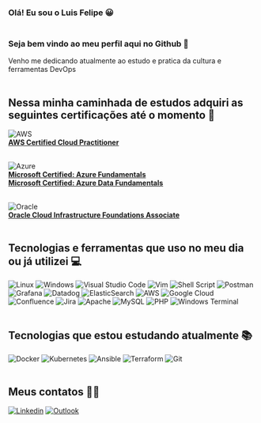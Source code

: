 ### Olá! Eu sou o Luis Felipe 😀<br /><br />

### Seja bem vindo ao meu perfil aqui no Github 👋<br />

Venho me dedicando atualmente ao estudo e pratica da cultura e ferramentas DevOps<br /><br />

## Nessa minha caminhada de estudos adquiri as seguintes certificações até o momento 📜<br />
![AWS](https://img.shields.io/badge/AWS-%23FF9900.svg?style=for-the-badge&logo=amazon-aws&logoColor=white)<br />
[**AWS Certified Cloud Practitioner**](https://www.credly.com/badges/ab0578b3-8dd9-4937-ad80-79539e4b84d9)
<br /><br />

![Azure](https://img.shields.io/badge/azure-%230072C6.svg?style=for-the-badge&logo=microsoftazure&logoColor=white)<br />
[**Microsoft Certified: Azure Fundamentals**](https://www.credly.com/badges/c5db133b-e6d4-44b6-aa4e-0cf1179edc3f)<br />
[**Microsoft Certified: Azure Data Fundamentals**](https://www.credly.com/badges/d4acdcf5-b1a2-43b3-a2c1-aa0ce234a45d)
<br /><br />

![Oracle](https://img.shields.io/badge/Oracle-F80000?style=for-the-badge&logo=oracle&logoColor=white)<br />
[**Oracle Cloud Infrastructure Foundations Associate**](https://catalog-education.oracle.com/pls/certview/sharebadge?id=47DDB3E64B1D57932FF15652EDC23B6FC50A0DD96AACBF4B2D09264E1214919D)
<br /><br />

## Tecnologias e ferramentas que uso no meu dia ou já utilizei 💻

![Linux](https://img.shields.io/badge/Linux-FCC624?style=for-the-badge&logo=linux&logoColor=black)
![Windows](https://img.shields.io/badge/Windows-0078D6?style=for-the-badge&logo=windows&logoColor=white)
![Visual Studio Code](https://img.shields.io/badge/Visual%20Studio%20Code-0078d7.svg?style=for-the-badge&logo=visual-studio-code&logoColor=white)
![Vim](https://img.shields.io/badge/VIM-%2311AB00.svg?style=for-the-badge&logo=vim&logoColor=white)
![Shell Script](https://img.shields.io/badge/shell_script-%23121011.svg?style=for-the-badge&logo=gnu-bash&logoColor=white)
![Postman](https://img.shields.io/badge/Postman-FF6C37?style=for-the-badge&logo=postman&logoColor=white)
![Grafana](https://img.shields.io/badge/grafana-%23F46800.svg?style=for-the-badge&logo=grafana&logoColor=white)
![Datadog](https://img.shields.io/badge/datadog-%23632CA6.svg?style=for-the-badge&logo=datadog&logoColor=white)
![ElasticSearch](https://img.shields.io/badge/-ElasticSearch-005571?style=for-the-badge&logo=elasticsearch)
![AWS](https://img.shields.io/badge/AWS-%23FF9900.svg?style=for-the-badge&logo=amazon-aws&logoColor=white)
![Google Cloud](https://img.shields.io/badge/GoogleCloud-%234285F4.svg?style=for-the-badge&logo=google-cloud&logoColor=white)
![Confluence](https://img.shields.io/badge/confluence-%23172BF4.svg?style=for-the-badge&logo=confluence&logoColor=white)
![Jira](https://img.shields.io/badge/jira-%230A0FFF.svg?style=for-the-badge&logo=jira&logoColor=white)
![Apache](https://img.shields.io/badge/apache-%23D42029.svg?style=for-the-badge&logo=apache&logoColor=white)
![MySQL](https://img.shields.io/badge/mysql-%2300f.svg?style=for-the-badge&logo=mysql&logoColor=white)
![PHP](https://img.shields.io/badge/php-%23777BB4.svg?style=for-the-badge&logo=php&logoColor=white)
![Windows Terminal](https://img.shields.io/badge/Windows%20Terminal-%234D4D4D.svg?style=for-the-badge&logo=windows-terminal&logoColor=white)
<br /><br />


## Tecnologias que estou estudando atualmente 📚

![Docker](https://img.shields.io/badge/docker-%230db7ed.svg?style=for-the-badge&logo=docker&logoColor=white)
![Kubernetes](https://img.shields.io/badge/kubernetes-%23326ce5.svg?style=for-the-badge&logo=kubernetes&logoColor=white)
![Ansible](https://img.shields.io/badge/ansible-%231A1918.svg?style=for-the-badge&logo=ansible&logoColor=white)
![Terraform](https://img.shields.io/badge/terraform-%235835CC.svg?style=for-the-badge&logo=terraform&logoColor=white)
![Git](https://img.shields.io/badge/git-%23F05033.svg?style=for-the-badge&logo=git&logoColor=white)
<br /><br />

## Meus contatos 📱📧

[![Linkedin](https://img.shields.io/badge/LinkedIn-0077B5?style=for-the-badge&logo=linkedin&logoColor=white)](https://www.linkedin.com/in/luis-felipe-oliveira/)
[![Outlook](https://img.shields.io/badge/Microsoft_Outlook-0078D4?style=for-the-badge&logo=microsoft-outlook&logoColor=white)](mailto:luis.r.oliveira@outlook.com)
